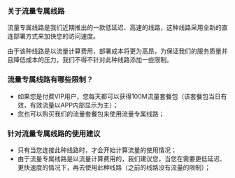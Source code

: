 ### 关于流量专属线路
流量专属线路是我们近期推出的一款低延迟、高速的线路，这种线路采用全新的直连部署方式来加快您的访问速度。

由于该种线路是以流量计算费用，部署成本将更为高昂，为保证我们的服务质量并且降低成本的压力，我们不得不针对此种线路添加一些限制。

### 流量专属线路有哪些限制？
- 如果您是付费VIP用户，您每天都可以获得100M流量套餐包（该套餐包当日有效，有效流量以APP内部显示为主）；
- 您也可以购买我们的流量套餐包来使用流量专属线路；

### 针对流量专属线路的使用建议
- 只有当您连接此种线路时，才会开始计算流量的使用情况； 
- 由于流量专属线路是以流量计算费用的，我们建议您，当您在需要更低延迟、更快速度的情况下，再去使用此种线路（之前的线路没有流量的限制）；
